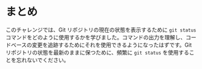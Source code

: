 # まとめ

このチャレンジでは、Git リポジトリの現在の状態を表示するために `git status` コマンドをどのように使用するかを学びました。コマンドの出力を理解し、コードベースの変更を追跡するためにそれを使用できるようになったはずです。Git リポジトリの状態を最新のままに保つために、頻繁に `git status` を使用することを忘れないでください。
